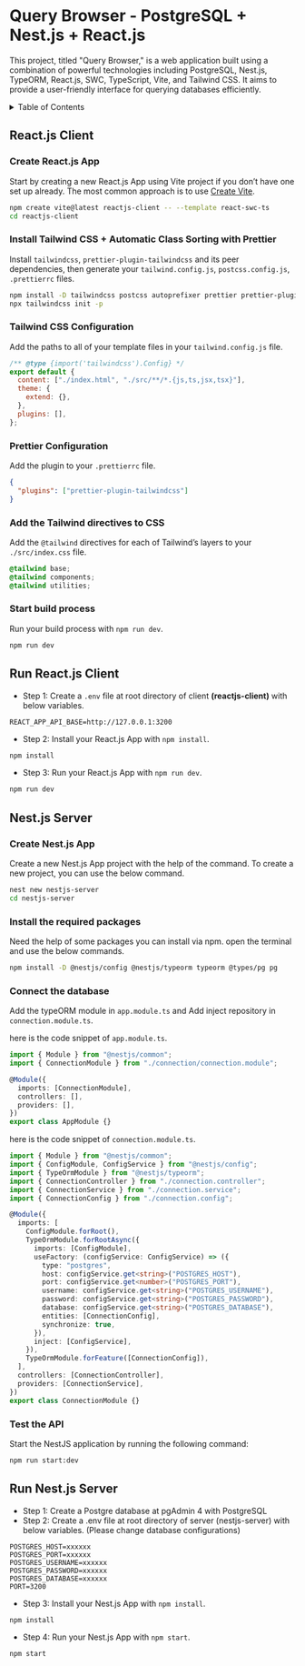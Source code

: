 # Query Browser - PostgreSQL + Nest.js + React.js

This project, titled "Query Browser," is a web application built using a combination of powerful technologies including PostgreSQL, Nest.js, TypeORM, React.js, SWC, TypeScript, Vite, and Tailwind CSS. It aims to provide a user-friendly interface for querying databases efficiently.

<!-- TABLE OF CONTENTS -->

  <!-- markdownlint-disable MD033 -->
  <details>
    <summary>Table of Contents</summary>
    <ol>
      <li>
        <a href="#reactjs-client">React.js Client</a>
        <ul>
          <li><a href="#create-reactjs-app">Create React.js App</a></li>
          <li><a href="#install-tailwind-css--automatic-class-sorting-with-prettier">Install Tailwind CSS + Automatic Class Sorting with Prettier</a></li>
          <li><a href="#tailwind-css-configuration">Tailwind CSS Configuration</a></li>
          <li><a href="#prettier-configuration">Prettier Configuration</a></li>
          <li><a href="#add-the-tailwind-directives-to-css">Add the Tailwind directives to CSS</a></li>
          <li><a href="#start-build-process">Start build process</a></li>
        </ul>
      </li>
      <li>
        <a href="#run-reactjs-client">Run React.js Client</a>
      </li>
      <li>
        <a href="#nestjs-server">Nest.js Server</a>
        <ul>
          <li><a href="#create-nestjs-app">Create Nest.js App</a></li>
          <li><a href="#install-the-required-packages">Install the required packages</a></li>
          <li><a href="#test-the-api">Test the API</a></li>
        </ul>
      </li>
      <li>
        <a href="#run-nestjs-server">Run Nest.js Server</a>
      </li>
    </ol>
  </details>
  <!-- markdownlint-enable MD033 -->

<!-- INSTALLATION AND SETUP INSTRUCTIONS -->

## React.js Client

### Create React.js App

Start by creating a new React.js App using Vite project if you don’t have one set up already. The most common approach is to use [Create Vite](https://vitejs.dev/guide/#scaffolding-your-first-vite-project).

```bash
npm create vite@latest reactjs-client -- --template react-swc-ts
cd reactjs-client
```

### Install Tailwind CSS + Automatic Class Sorting with Prettier

Install `tailwindcss`, `prettier-plugin-tailwindcss` and its peer dependencies, then generate your `tailwind.config.js`, `postcss.config.js`, `.prettierrc` files.

```bash
npm install -D tailwindcss postcss autoprefixer prettier prettier-plugin-tailwindcss
npx tailwindcss init -p
```

### Tailwind CSS Configuration

Add the paths to all of your template files in your `tailwind.config.js` file.

```js
/** @type {import('tailwindcss').Config} */
export default {
  content: ["./index.html", "./src/**/*.{js,ts,jsx,tsx}"],
  theme: {
    extend: {},
  },
  plugins: [],
};
```

### Prettier Configuration

Add the plugin to your `.prettierrc` file.

```json
{
  "plugins": ["prettier-plugin-tailwindcss"]
}
```

### Add the Tailwind directives to CSS

Add the `@tailwind` directives for each of Tailwind’s layers to your `./src/index.css` file.

```css
@tailwind base;
@tailwind components;
@tailwind utilities;
```

### Start build process

Run your build process with `npm run dev`.

```bash
npm run dev
```

## Run React.js Client

- Step 1: Create a `.env` file at root directory of client **(reactjs-client)** with below variables.

```env
REACT_APP_API_BASE=http://127.0.0.1:3200
```

- Step 2: Install your React.js App with `npm install`.

```bash
npm install
```

- Step 3: Run your React.js App with `npm run dev`.

```bash
npm run dev
```

## Nest.js Server

### Create Nest.js App

Create a new Nest.js App project with the help of the command. To create a new project, you can use the below command.

```bash
nest new nestjs-server
cd nestjs-server
```

### Install the required packages

Need the help of some packages you can install via npm. open the terminal and use the below commands.

```bash
npm install -D @nestjs/config @nestjs/typeorm typeorm @types/pg pg
```

### Connect the database

Add the typeORM module in `app.module.ts` and Add inject repository in `connection.module.ts`.

here is the code snippet of `app.module.ts`.

```ts
import { Module } from "@nestjs/common";
import { ConnectionModule } from "./connection/connection.module";

@Module({
  imports: [ConnectionModule],
  controllers: [],
  providers: [],
})
export class AppModule {}
```

here is the code snippet of `connection.module.ts`.

```ts
import { Module } from "@nestjs/common";
import { ConfigModule, ConfigService } from "@nestjs/config";
import { TypeOrmModule } from "@nestjs/typeorm";
import { ConnectionController } from "./connection.controller";
import { ConnectionService } from "./connection.service";
import { ConnectionConfig } from "./connection.config";

@Module({
  imports: [
    ConfigModule.forRoot(),
    TypeOrmModule.forRootAsync({
      imports: [ConfigModule],
      useFactory: (configService: ConfigService) => ({
        type: "postgres",
        host: configService.get<string>("POSTGRES_HOST"),
        port: configService.get<number>("POSTGRES_PORT"),
        username: configService.get<string>("POSTGRES_USERNAME"),
        password: configService.get<string>("POSTGRES_PASSWORD"),
        database: configService.get<string>("POSTGRES_DATABASE"),
        entities: [ConnectionConfig],
        synchronize: true,
      }),
      inject: [ConfigService],
    }),
    TypeOrmModule.forFeature([ConnectionConfig]),
  ],
  controllers: [ConnectionController],
  providers: [ConnectionService],
})
export class ConnectionModule {}
```

### Test the API

Start the NestJS application by running the following command:

```bash
npm run start:dev
```

## Run Nest.js Server

- Step 1: Create a Postgre database at pgAdmin 4 with PostgreSQL
- Step 2: Create a .env file at root directory of server (nestjs-server) with below variables. (Please change database configurations)

```env
POSTGRES_HOST=xxxxxx
POSTGRES_PORT=xxxxxx
POSTGRES_USERNAME=xxxxxx
POSTGRES_PASSWORD=xxxxxx
POSTGRES_DATABASE=xxxxxx
PORT=3200
```

- Step 3: Install your Nest.js App with `npm install`.

```bash
npm install
```

- Step 4: Run your Nest.js App with `npm start`.

```bash
npm start
```

